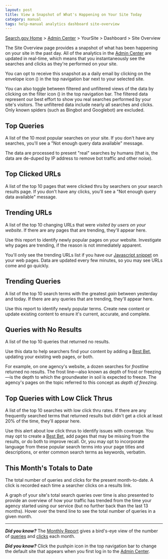 ```yaml
---
layout: post
title: View a Snapshot of What's Happening on Your Site Today
category: manual
tags: help-manual analytics dashboard site-overview
---
```


[Search.gov Home](/index.html) > [Admin Center](https://search.usa.gov/sites/) > YourSite > Dashboard > Site Overview

The Site Overview page provides a snapshot of what has been happening on your site in the past day. All of the analytics in the [Admin Center](https://search.usa.gov/sites/) are updated in real-time, which means that you instantaneously see the searches and clicks as they're performed on your site.

You can opt to receive this snapshot as a daily email by clicking on the envelope icon (<i class="icon-envelope"></i>) in the top navigation bar next to your selected site. 

You can also toggle between filtered and unfiltered views of the data by clicking on the filter icon (<i class="icon-filter"></i>) in the top navigation bar. The filtered data represent our best effort to show you real searches performed by your site's visitors. The unfiltered data include nearly all searches and clicks. Only known spiders (such as Bingbot and Googlebot) are excluded.

## Top Queries

A list of the 10 most popular searches on your site. If you don't have any searches, you'll see a "Not enough query data available" message.

The data are processed to present "real" searches by humans (that is, the data are de-duped by IP address to remove bot traffic and other noise).

## Top Clicked URLs

A list of the top 10 pages that were clicked thru by searchers on your search results page. If you don't have any clicks, you'll see a "Not enough query data available" message. 

## Trending URLs

A list of the top 10 changing URLs that were *visited by users on your website*. If there are any pages that are trending, they'll appear here.

Use this report to identify newly popular pages on your website. Investigate why pages are trending, if the reason is not immediately apparent.

You'll only see the trending URLs list if you have our [Javascript snippet](/manual/code.html) on your web pages. Data are updated every few minutes, so you may see URLs come and go quickly.

## Trending Queries

A list of the top 10 search terms with the greatest *gain* between yesterday and today. If there are any queries that are trending, they'll appear here. 

Use this report to identify newly popular terms. Create new content or update existing content to ensure it's current, accurate, and complete.

## Queries with No Results

A list of the top 10 queries that returned no results.

Use this data to help searchers find your content by adding a [Best Bet](/manual/best-bets.html), updating your existing web pages, or both.

For example, on one agency's website, a dozen searches for *frostline* returned no results. The frost line&mdash;also known as depth of frost or freezing&mdash;is the depth to which the groundwater in soil is expected to freeze. The agency's pages on the topic referred to this concept as *depth of freezing*. 

## Top Queries with Low Click Thrus

A list of the top 10 searches with low click thru rates. If there are any frequently searched terms that returned results but didn't get a click at least 20% of the time, they'll appear here. 

Use this alert about low click thrus to identify issues with coverage. You may opt to create a [Best Bet](/manual/best-bets.html), add pages that may be missing from the results, or do both to improve recall. Or, you may opt to incorporate language from these popular search terms into your page titles and descriptions, or enter common search terms as keywords, verbatim.

## This Month's Totals to Date

The total number of queries and clicks for the present month-to-date. A click is recorded each time a searcher clicks on a results link. 

A graph of your site's total search queries over time is also presented to provide an overview of how your traffic has trended from the time your agency started using our service (but no further back than the last 13 months). Hover over the trend line to see the total number of queries in a given month.

---

***Did you know?*** The [Monthly Report](/manual/monthly-reports.html) gives a bird's-eye view of the number of [queries](/manual/queries.html) and [clicks](/manual/clicks.html) each month.

***Did you know?***  Click the pushpin icon in the top navigation bar to change the default site that appears when you first log in to the [Admin Center](https://search.usa.gov/sites/). 
